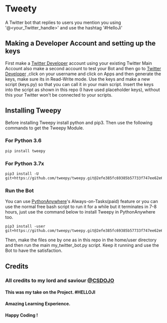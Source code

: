 # Tweety
A Twitter bot that replies to users you mention you using '@&lt;your_Twitter_handle>'  and use the hashtag '#HelloJi'

## Making a Developer Account and setting up the keys
First make a [Twitter Developer](developer.twitter.com) account using your existing Twitter Main Account also make a second account to test your Bot and then go to [Twitter Developer](developer.twitter.com) ,click on your username and click on Apps and then generate the keys, make sure its in Read-Write mode.
Use the keys and make a new script (keys.py) so that you can call it in your main script. Insert the keys into the script as shown in this repo (I have used placeholder keys), without this your Twitter won't be connected to your scripts. 

## Installing Tweepy
Before installing Tweepy install python and pip3. Then use the following commands to get the Tweepy Module.
### For Python 3.6
```
pip install tweepy
```
### For Python 3.7x
```
pip3 install -U git+https://github.com/tweepy/tweepy.git@2efe385fc69385b57733f747ee62e6be12a1338b
```

### Run the Bot
You can use [PythonAnywhere](pythonanywhere.com)'s Always-on-Tasks(paid) feature or you can use the normal free bash script to run it for a while but it terminates in 7-8 hours, just use the command below to install Tweepy in PythonAnywhere too.
```
pip3 install -user git+https://github.com/tweepy/tweepy.git@2efe385fc69385b57733f747ee62e6be12a1338b
``` 
Then, make the files one by one as in this repo in the home/user directory and then run the main my_twitter_bot.py script. Keep it running and use the Bot to have the satisfaction.

## Credits
### All credits to my lord and saviour [@CSDOJO](https://github.com/ykdojo/)
#### This was my take on the Project. #HELLOJI
#### Amazing Learning Experience.
#### Happy Coding !
